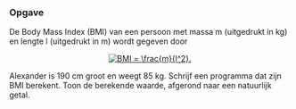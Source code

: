 ### Opgave

De Body Mass Index (BMI) van een persoon met massa m (uitgedrukt in kg) en lengte l (uitgedrukt in m) wordt gegeven door

<center>
<a href="https://www.codecogs.com/eqnedit.php?latex=\fn_phv&space;BMI&space;=&space;\frac{m}{l^2}." target="_blank"><img src="https://latex.codecogs.com/svg.latex?\fn_phv&space;BMI&space;=&space;\frac{m}{l^2}." title="BMI = \frac{m}{l^2}." /></a>
</center>

Alexander is 190 cm groot en weegt 85 kg. Schrijf een programma dat zijn BMI berekent. Toon de berekende waarde, afgerond naar een natuurlijk getal.

